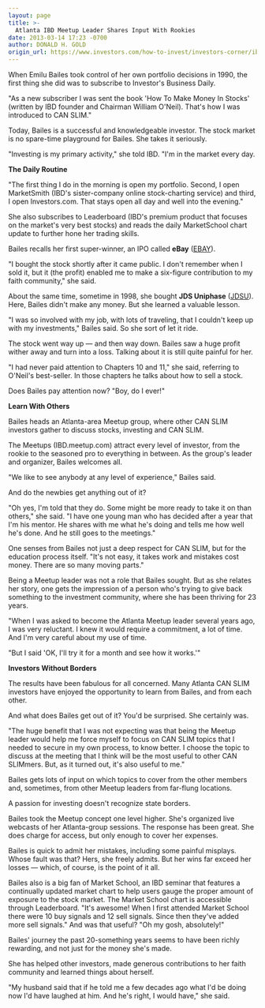 ```yaml
---
layout: page
title: >-
  Atlanta IBD Meetup Leader Shares Input With Rookies
date: 2013-03-14 17:23 -0700
author: DONALD H. GOLD
origin_url: https://www.investors.com/how-to-invest/investors-corner/ibd-meetup-leader-emilu-bailes-shares-success/
---
```


When Emilu Bailes took control of her own portfolio decisions in 1990, the first thing she did was to subscribe to Investor's Business Daily.

"As a new subscriber I was sent the book 'How To Make Money In Stocks' (written by IBD founder and Chairman William O'Neil). That's how I was introduced to CAN SLIM."

Today, Bailes is a successful and knowledgeable investor. The stock market is no spare-time playground for Bailes. She takes it seriously.

"Investing is my primary activity," she told IBD. "I'm in the market every day.

**The Daily Routine**

"The first thing I do in the morning is open my portfolio. Second, I open MarketSmith (IBD's sister-company online stock-charting service) and third, I open Investors.com. That stays open all day and well into the evening."

She also subscribes to Leaderboard (IBD's premium product that focuses on the market's very best stocks) and reads the daily MarketSchool chart update to further hone her trading skills.

Bailes recalls her first super-winner, an IPO called **eBay** ([EBAY](https://research.investors.com/quote.aspx?symbol=EBAY)).

"I bought the stock shortly after it came public. I don't remember when I sold it, but it (the profit) enabled me to make a six-figure contribution to my faith community," she said.

About the same time, sometime in 1998, she bought **JDS Uniphase** ([JDSU](https://research.investors.com/quote.aspx?symbol=JDSU)). Here, Bailes didn't make any money. But she learned a valuable lesson.

"I was so involved with my job, with lots of traveling, that I couldn't keep up with my investments," Bailes said. So she sort of let it ride.

The stock went way up — and then way down. Bailes saw a huge profit wither away and turn into a loss. Talking about it is still quite painful for her.

"I had never paid attention to Chapters 10 and 11," she said, referring to O'Neil's best-seller. In those chapters he talks about how to sell a stock.

Does Bailes pay attention now? "Boy, do I ever!"

**Learn With Others**

Bailes heads an Atlanta-area Meetup group, where other CAN SLIM investors gather to discuss stocks, investing and CAN SLIM.

The Meetups (IBD.meetup.com) attract every level of investor, from the rookie to the seasoned pro to everything in between. As the group's leader and organizer, Bailes welcomes all.

"We like to see anybody at any level of experience," Bailes said.

And do the newbies get anything out of it?

"Oh yes, I'm told that they do. Some might be more ready to take it on than others," she said. "I have one young man who has decided after a year that I'm his mentor. He shares with me what he's doing and tells me how well he's done. And he still goes to the meetings."

One senses from Bailes not just a deep respect for CAN SLIM, but for the education process itself. "It's not easy, it takes work and mistakes cost money. There are so many moving parts."

Being a Meetup leader was not a role that Bailes sought. But as she relates her story, one gets the impression of a person who's trying to give back something to the investment community, where she has been thriving for 23 years.

"When I was asked to become the Atlanta Meetup leader several years ago, I was very reluctant. I knew it would require a commitment, a lot of time. And I'm very careful about my use of time.

"But I said 'OK, I'll try it for a month and see how it works.'"

**Investors Without Borders**

The results have been fabulous for all concerned. Many Atlanta CAN SLIM investors have enjoyed the opportunity to learn from Bailes, and from each other.

And what does Bailes get out of it? You'd be surprised. She certainly was.

"The huge benefit that I was not expecting was that being the Meetup leader would help me force myself to focus on CAN SLIM topics that I needed to secure in my own process, to know better. I choose the topic to discuss at the meeting that I think will be the most useful to other CAN SLIMmers. But, as it turned out, it's also useful to me."

Bailes gets lots of input on which topics to cover from the other members and, sometimes, from other Meetup leaders from far-flung locations.

A passion for investing doesn't recognize state borders.

Bailes took the Meetup concept one level higher. She's organized live webcasts of her Atlanta-group sessions. The response has been great. She does charge for access, but only enough to cover her expenses.

Bailes is quick to admit her mistakes, including some painful misplays. Whose fault was that? Hers, she freely admits. But her wins far exceed her losses — which, of course, is the point of it all.

Bailes also is a big fan of Market School, an IBD seminar that features a continually updated market chart to help users gauge the proper amount of exposure to the stock market. The Market School chart is accessible through Leaderboard. "It's awesome! When I first attended Market School there were 10 buy signals and 12 sell signals. Since then they've added more sell signals." And was that useful? "Oh my gosh, absolutely!"

Bailes' journey the past 20-something years seems to have been richly rewarding, and not just for the money she's made.

She has helped other investors, made generous contributions to her faith community and learned things about herself.

"My husband said that if he told me a few decades ago what I'd be doing now I'd have laughed at him. And he's right, I would have," she said.
